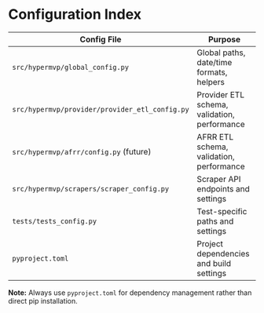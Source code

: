 # Configuration Index

| Config File                                    | Purpose                                      |
|------------------------------------------------|----------------------------------------------|
| `src/hypermvp/global_config.py`                | Global paths, date/time formats, helpers     |
| `src/hypermvp/provider/provider_etl_config.py` | Provider ETL schema, validation, performance |
| `src/hypermvp/afrr/config.py` (future)         | AFRR ETL schema, validation, performance     |
| `src/hypermvp/scrapers/scraper_config.py`      | Scraper API endpoints and settings           |
| `tests/tests_config.py`                        | Test-specific paths and settings             |
| `pyproject.toml`                               | Project dependencies and build settings      |

**Note:** Always use `pyproject.toml` for dependency management rather than direct pip installation.
